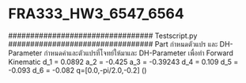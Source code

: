 # FRA333_HW3_6547_6564

#################################
Testscript.py
#################################
Part กำหนดตัวแปร และ DH-Parameter
กำหนดค่าและตัวแปรที่โจทย์ให้มาและ DH-Parameter เพื่อทำ Forward Kinematic
d_1 = 0.0892
a_2 = -0.425
a_3 = -0.39243
d_4 = 0.109
d_5 = -0.093
d_6 = -0.082
q=[0.0,-pi/2.0,-0.2] ()

